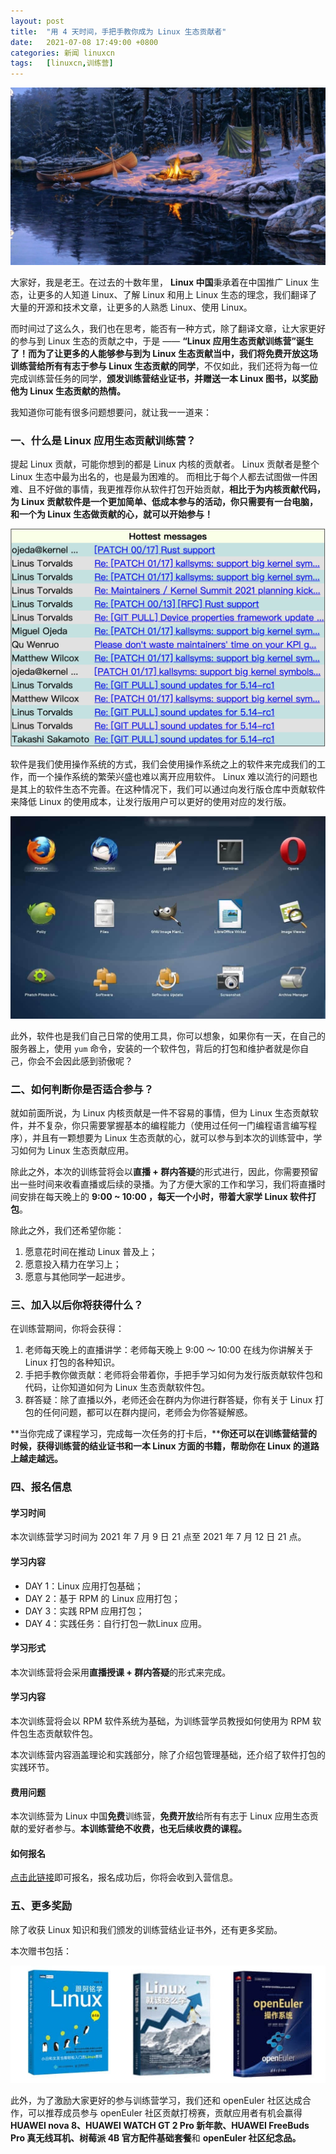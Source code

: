 ```yaml
---
layout: post
title:	"用 4 天时间，手把手教你成为 Linux 生态贡献者"
date:	2021-07-08 17:49:00 +0800 
categories:	新闻 linuxcn 
tags:	[linuxcn,训练营]
---
```



![](/Asserts/Images/album/202107/08/175008ssgp4m414umpbpuy.jpg)


大家好，我是老王。在过去的十数年里， **Linux 中国**秉承着在中国推广 Linux 生态，让更多的人知道 Linux、了解 Linux 和用上 Linux 生态的理念，我们翻译了大量的开源和技术文章，让更多的人熟悉 Linux、使用 Linux。


而时间过了这么久，我们也在思考，能否有一种方式，除了翻译文章，让大家更好的参与到 Linux 生态的贡献之中，于是 —— **“Linux 应用生态贡献训练营”**诞生了！而为了让更多的人能够参与到为 Linux 生态贡献当中，我们将**免费开放这场训练营给所有有志于参与 Linux 生态贡献的同学**，不仅如此，我们还将为每一位完成训练营任务的同学，**颁发训练营结业证书，并赠送一本 Linux 图书，以奖励他为 Linux 生态贡献的热情。** 


我知道你可能有很多问题想要问，就让我一一道来：


### 一、什么是 Linux 应用生态贡献训练营？


提起 Linux 贡献，可能你想到的都是 Linux 内核的贡献者。 Linux 贡献者是整个 Linux 生态中最为出名的，也是最为困难的。 而相比于每个人都去试图做一件困难、且不好做的事情，我更推荐你从软件打包开始贡献，**相比于为内核贡献代码，为 Linux 贡献软件是一个更加简单、低成本参与的活动，你只需要有一台电脑，和一个为 Linux 生态做贡献的心，就可以开始参与！** 


![](/Asserts/Images/album/202107/08/171135kqlw3ddrwrk5l1r8.png)


软件是我们使用操作系统的方式，我们会使用操作系统之上的软件来完成我们的工作，而一个操作系统的繁荣兴盛也难以离开应用软件。 Linux 难以流行的问题也是其上的软件生态不完善。在这种情况下，我们可以通过向发行版仓库中贡献软件来降低 Linux 的使用成本，让发行版用户可以更好的使用对应的发行版。


![](/Asserts/Images/album/202107/08/171304azakkkpskowkkz8s.jpg)


此外，软件也是我们自己日常的使用工具，你可以想象，如果你有一天，在自己的服务器上，使用 `yum` 命令，安装的一个软件包，背后的打包和维护者就是你自己，你会不会因此感到骄傲呢？


### 二、如何判断你是否适合参与？


就如前面所说，为 Linux 内核贡献是一件不容易的事情，但为 Linux 生态贡献软件，并不复杂，你只需要掌握基本的编程能力（使用过任何一门编程语言编写程序），并且有一颗想要为 Linux 生态贡献的心，就可以参与到本次的训练营中，学习如何为 Linux 生态贡献应用。


除此之外，本次的训练营将会以**直播 + 群内答疑**的形式进行，因此，你需要预留出一些时间来收看直播或后续的录播。为了方便大家的工作和学习，我们将直播时间安排在每天晚上的 **9:00 ~ 10:00 ，每天一个小时，带着大家学 Linux 软件打包**。


除此之外，我们还希望你能： 


1. 愿意花时间在推动 Linux 普及上；
2. 愿意投入精力在学习上；
3. 愿意与其他同学一起进步。


### 三、加入以后你将获得什么？


在训练营期间，你将会获得：


1. 老师每天晚上的直播讲学：老师每天晚上 9:00 ～ 10:00 在线为你讲解关于 Linux 打包的各种知识。
2. 手把手教你做贡献：老师将会带着你，手把手学习如何为发行版贡献软件包和代码，让你知道如何为 Linux 生态贡献软件包。
3. 群答疑：除了直播以外，老师还会在群内为你进行群答疑，你有关于 Linux 打包的任何问题，都可以在群内提问，老师会为你答疑解惑。


**当你完成了课程学习，完成每一次任务的打卡后，****你还可以在训练营结营的时候，获得训练营的结业证书和一本 Linux 方面的书籍，帮助你在 Linux 的道路上越走越远。**


### 四、报名信息


#### 学习时间


本次训练营学习时间为 2021 年 7 月 9 日 21 点至 2021 年 7 月 12 日 21 点。


#### 学习内容


* DAY 1：Linux 应用打包基础；
* DAY 2：基于 RPM 的 Linux 应用打包；
* DAY 3：实践 RPM 应用打包；
* DAY 4：实践任务：自行打包一款Linux 应用。


#### 学习形式


本次训练营将会采用**直播授课 + 群内答疑**的形式来完成。


#### 学习内容


本次训练营将会以 RPM 软件系统为基础，为训练营学员教授如何使用为 RPM 软件包生态贡献软件包。


本次训练营内容涵盖理论和实践部分，除了介绍包管理基础，还介绍了软件打包的实践环节。


#### 费用问题


本次训练营为 Linux 中国**免费**训练营，**免费开放**给所有有志于 Linux 应用生态贡献的爱好者参与。**本训练营绝不收费，也无后续收费的课程。**


#### 如何报名


[点击此链接](https://jinshuju.net/f/WJKMrS)即可报名，报名成功后，你将会收到入营信息。


### 五、更多奖励


除了收获 Linux 知识和我们颁发的训练营结业证书外，还有更多奖励。


本次赠书包括：


![](/Asserts/Images/album/202107/08/173812mee9q0qj509100bi.jpg)


此外，为了激励大家更好的参与训练营学习，我们还和 openEuler 社区达成合作，可以推荐成员参与 openEuler 社区贡献打榜赛，贡献应用者有机会赢得 **HUAWEI nova 8、HUAWEI WATCH GT 2 Pro 新年款、HUAWEI FreeBuds Pro 真无线耳机、树莓派 4B 官方配件基础套餐**和 **openEuler 社区纪念品。**
